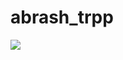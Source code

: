 # abrash_trpp

<img src="https://github.com/izziantiya/trpp_bot/workflows/Deploy/badge.svg?branch=master"><br>